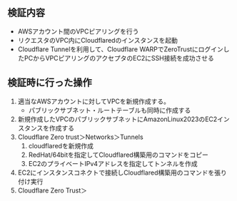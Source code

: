 
## 検証内容
- AWSアカウント間のVPCピアリングを行う
- リクエスタのVPC内にCloudflaredのインスタンスを起動
- Cloudflare Tunnelを利用して、Cloudflare WARPでZeroTrustにログインしたPCからVPCピアリングのアクセプタのEC2にSSH接続を成功させる

## 検証時に行った操作
1. 適当なAWSアカウントに対してVPCを新規作成する。
	- パブリックサブネット・ルートテーブルも同時に作成する
2. 新規作成したVPCのパブリックサブネットにAmazonLinux2023のEC2インスタンスを作成する
3. Cloudflare Zero trust＞Networks＞Tunnels
	1. cloudflaredを新規作成
	2. RedHat/64bitを指定してCloudflared構築用のコマンドをコピー
	3. EC2のプライベートIPv4アドレスを指定してトンネルを作成
4. EC2にインスタンスコネクトで接続しCloudflared構築用のコマンドを張り付け実行
5. Cloudflare Zero Trust＞